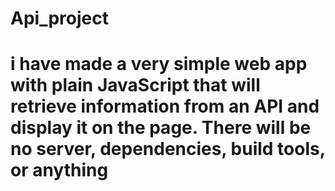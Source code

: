 # Api_project
# i have made a very simple web app with plain JavaScript that will retrieve information from an API and display it on the page. There will be no server, dependencies, build tools, or anything
